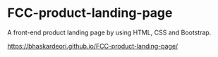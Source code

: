# FCC-product-landing-page

A front-end product landing page by using HTML, CSS and Bootstrap.

https://bhaskardeori.github.io/FCC-product-landing-page/
